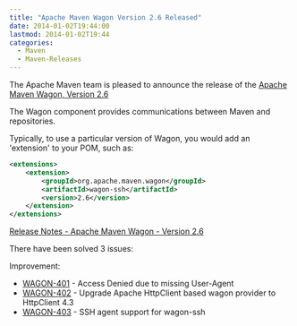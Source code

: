 ```yaml
---
title: "Apache Maven Wagon Version 2.6 Released"
date: 2014-01-02T19:44:00
lastmod: 2014-01-02T19:44
categories:
  - Maven
  - Maven-Releases
---
```

The Apache Maven team is pleased to announce the release of the 
[Apache Maven Wagon, Version 2.6](http://maven.apache.org/wagon/)

The Wagon component provides communications between Maven and repositories.

Typically, to use a particular version of Wagon, you would add an
'extension' to your POM, such as:

```xml
<extensions>
    <extension>
        <groupId>org.apache.maven.wagon</groupId>
        <artifactId>wagon-ssh</artifactId>
        <version>2.6</version>
    </extension>
</extensions>
```

<!-- more -->

[Release Notes - Apache Maven Wagon - Version 2.6](http://jira.codehaus.org/secure/ReleaseNote.jspa?projectId=10335&version=19578)

There have been solved 3 issues:

Improvement:

 * [WAGON-401](https://issues.apache.org/jira/browse/WAGON-401) - Access Denied due to missing User-Agent
 * [WAGON-402](https://issues.apache.org/jira/browse/WAGON-402) - Upgrade Apache HttpClient based wagon provider to HttpClient 4.3
 * [WAGON-403](https://issues.apache.org/jira/browse/WAGON-403) - SSH agent support for wagon-ssh

